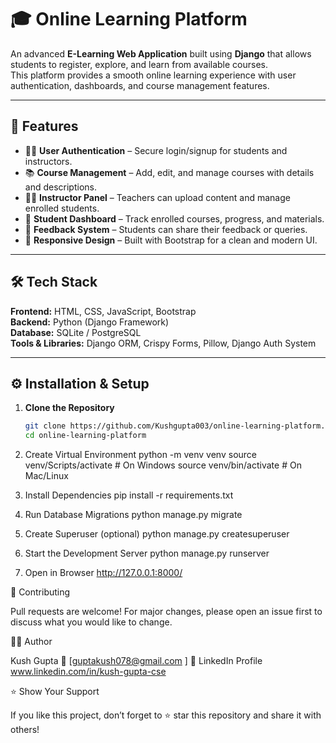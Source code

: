 # 🎓 Online Learning Platform

An advanced **E-Learning Web Application** built using **Django** that allows students to register, explore, and learn from available courses.  
This platform provides a smooth online learning experience with user authentication, dashboards, and course management features.

---

## 🚀 Features

- 👨‍🎓 **User Authentication** – Secure login/signup for students and instructors.  
- 📚 **Course Management** – Add, edit, and manage courses with details and descriptions.  
- 🧑‍🏫 **Instructor Panel** – Teachers can upload content and manage enrolled students.  
- 🎯 **Student Dashboard** – Track enrolled courses, progress, and materials.  
- 💬 **Feedback System** – Students can share their feedback or queries.  
- 📱 **Responsive Design** – Built with Bootstrap for a clean and modern UI.

---

## 🛠️ Tech Stack

**Frontend:** HTML, CSS, JavaScript, Bootstrap  
**Backend:** Python (Django Framework)  
**Database:** SQLite / PostgreSQL  
**Tools & Libraries:** Django ORM, Crispy Forms, Pillow, Django Auth System

---

## ⚙️ Installation & Setup

1. **Clone the Repository**
   ```bash
   git clone https://github.com/Kushgupta003/online-learning-platform.git
   cd online-learning-platform

2. Create Virtual Environment
   python -m venv venv
source venv/Scripts/activate   # On Windows
source venv/bin/activate       # On Mac/Linux

3. Install Dependencies
  pip install -r requirements.txt

4. Run Database Migrations
   python manage.py migrate

5. Create Superuser (optional)
python manage.py createsuperuser

6. Start the Development Server
 python manage.py runserver

7. Open in Browser
http://127.0.0.1:8000/

🤝 Contributing

Pull requests are welcome!
For major changes, please open an issue first to discuss what you would like to change.

🧑‍💻 Author

Kush Gupta
📧 [guptakush078@gmail.com
]
🔗 LinkedIn Profile www.linkedin.com/in/kush-gupta-cse
 

⭐ Show Your Support

If you like this project, don’t forget to ⭐ star this repository and share it with others!

